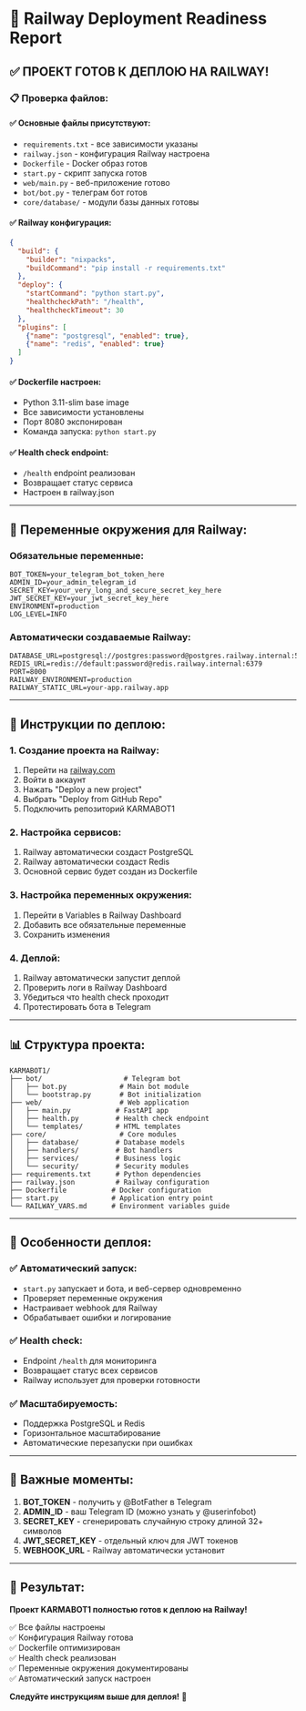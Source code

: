 # 🚀 Railway Deployment Readiness Report

## ✅ ПРОЕКТ ГОТОВ К ДЕПЛОЮ НА RAILWAY!

### 📋 Проверка файлов:

#### ✅ Основные файлы присутствуют:
- `requirements.txt` - все зависимости указаны
- `railway.json` - конфигурация Railway настроена
- `Dockerfile` - Docker образ готов
- `start.py` - скрипт запуска готов
- `web/main.py` - веб-приложение готово
- `bot/bot.py` - телеграм бот готов
- `core/database/` - модули базы данных готовы

#### ✅ Railway конфигурация:
```json
{
  "build": {
    "builder": "nixpacks",
    "buildCommand": "pip install -r requirements.txt"
  },
  "deploy": {
    "startCommand": "python start.py",
    "healthcheckPath": "/health",
    "healthcheckTimeout": 30
  },
  "plugins": [
    {"name": "postgresql", "enabled": true},
    {"name": "redis", "enabled": true}
  ]
}
```

#### ✅ Dockerfile настроен:
- Python 3.11-slim base image
- Все зависимости установлены
- Порт 8080 экспонирован
- Команда запуска: `python start.py`

#### ✅ Health check endpoint:
- `/health` endpoint реализован
- Возвращает статус сервиса
- Настроен в railway.json

---

## 🔧 Переменные окружения для Railway:

### Обязательные переменные:
```
BOT_TOKEN=your_telegram_bot_token_here
ADMIN_ID=your_admin_telegram_id
SECRET_KEY=your_very_long_and_secure_secret_key_here
JWT_SECRET_KEY=your_jwt_secret_key_here
ENVIRONMENT=production
LOG_LEVEL=INFO
```

### Автоматически создаваемые Railway:
```
DATABASE_URL=postgresql://postgres:password@postgres.railway.internal:5432/railway
REDIS_URL=redis://default:password@redis.railway.internal:6379
PORT=8000
RAILWAY_ENVIRONMENT=production
RAILWAY_STATIC_URL=your-app.railway.app
```

---

## 🚀 Инструкции по деплою:

### 1. Создание проекта на Railway:
1. Перейти на [railway.com](https://railway.com/)
2. Войти в аккаунт
3. Нажать "Deploy a new project"
4. Выбрать "Deploy from GitHub Repo"
5. Подключить репозиторий KARMABOT1

### 2. Настройка сервисов:
1. Railway автоматически создаст PostgreSQL
2. Railway автоматически создаст Redis
3. Основной сервис будет создан из Dockerfile

### 3. Настройка переменных окружения:
1. Перейти в Variables в Railway Dashboard
2. Добавить все обязательные переменные
3. Сохранить изменения

### 4. Деплой:
1. Railway автоматически запустит деплой
2. Проверить логи в Railway Dashboard
3. Убедиться что health check проходит
4. Протестировать бота в Telegram

---

## 📊 Структура проекта:

```
KARMABOT1/
├── bot/                    # Telegram bot
│   ├── bot.py             # Main bot module
│   └── bootstrap.py       # Bot initialization
├── web/                   # Web application
│   ├── main.py           # FastAPI app
│   ├── health.py         # Health check endpoint
│   └── templates/        # HTML templates
├── core/                  # Core modules
│   ├── database/         # Database models
│   ├── handlers/         # Bot handlers
│   ├── services/         # Business logic
│   └── security/         # Security modules
├── requirements.txt      # Python dependencies
├── railway.json          # Railway configuration
├── Dockerfile           # Docker configuration
├── start.py             # Application entry point
└── RAILWAY_VARS.md      # Environment variables guide
```

---

## 🎯 Особенности деплоя:

### ✅ Автоматический запуск:
- `start.py` запускает и бота, и веб-сервер одновременно
- Проверяет переменные окружения
- Настраивает webhook для Railway
- Обрабатывает ошибки и логирование

### ✅ Health check:
- Endpoint `/health` для мониторинга
- Возвращает статус всех сервисов
- Railway использует для проверки готовности

### ✅ Масштабируемость:
- Поддержка PostgreSQL и Redis
- Горизонтальное масштабирование
- Автоматические перезапуски при ошибках

---

## 🚨 Важные моменты:

1. **BOT_TOKEN** - получить у @BotFather в Telegram
2. **ADMIN_ID** - ваш Telegram ID (можно узнать у @userinfobot)
3. **SECRET_KEY** - сгенерировать случайную строку длиной 32+ символов
4. **JWT_SECRET_KEY** - отдельный ключ для JWT токенов
5. **WEBHOOK_URL** - Railway автоматически установит

---

## 🎉 Результат:

**Проект KARMABOT1 полностью готов к деплою на Railway!**

✅ Все файлы настроены  
✅ Конфигурация Railway готова  
✅ Dockerfile оптимизирован  
✅ Health check реализован  
✅ Переменные окружения документированы  
✅ Автоматический запуск настроен  

**Следуйте инструкциям выше для деплоя!** 🚀
